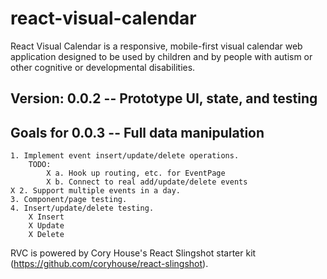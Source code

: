 # react-visual-calendar

React Visual Calendar is a responsive, mobile-first visual calendar web application designed to be used by children and by people with autism or other cognitive or developmental disabilities.

## Version: 0.0.2 -- Prototype UI, state, and testing

## Goals for 0.0.3 -- Full data manipulation

    1. Implement event insert/update/delete operations.
        TODO: 
            X a. Hook up routing, etc. for EventPage
            X b. Connect to real add/update/delete events
    X 2. Support multiple events in a day.
    3. Component/page testing.
    4. Insert/update/delete testing.
        X Insert
        X Update
        X Delete


RVC is powered by Cory House's React Slingshot starter kit (https://github.com/coryhouse/react-slingshot).

